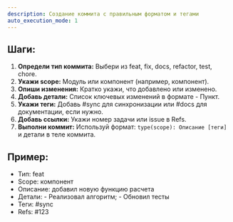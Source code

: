 ```yaml
---
description: Создание коммита с правильным форматом и тегами
auto_execution_mode: 1
---
```


## Шаги:
1. **Определи тип коммита:** Выбери из feat, fix, docs, refactor, test, chore.
2. **Укажи scope:** Модуль или компонент (например, компонент).
3. **Опиши изменения:** Кратко укажи, что добавлено или изменено.
4. **Добавь детали:** Список ключевых изменений в формате - Пункт.
5. **Укажи теги:** Добавь #sync для синхронизации или #docs для документации, если нужно.
6. **Добавь ссылки:** Укажи номер задачи или issue в Refs.
7. **Выполни коммит:** Используй формат: `type(scope): Описание [теги]` и детали в теле коммита.

## Пример:
- Тип: feat
- Scope: компонент
- Описание: добавил новую функцию расчета
- Детали: - Реализовал алгоритм; - Обновил тесты
- Теги: #sync
- Refs: #123